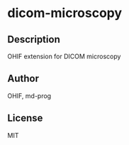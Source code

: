 # dicom-microscopy

## Description
OHIF extension for DICOM microscopy

## Author
OHIF, md-prog

## License
MIT
